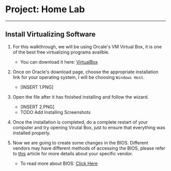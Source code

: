 # Project: Home Lab
___

## Install Virtualizing Software

1. For this walkthrough, we will be using Orcale's VM Virtual Box, it is one of the best free virtualizing programs availble.
    - You can download it here: [VirtualBox](https://www.virtualbox.org/wiki/Downloads)
    
2. Once on Oracle's download page, choose the appropriate installation link for your operating system, I will be choosing `Windows Host`.
    - [INSERT 1.PNG]
    
3. Open the file after it has finished installing and follow the wizard.
    - [INSERT 2.PNG]
    - TODO Add Installing Screenshots

4. Once the installation is completed, do a complete restart of your computer and try opening Virutal Box, just to ensure that everything was installed properly. 

5. Now we are going to create some changes in the BIOS. Different vendors may have different methods of accessing the BIOS, please refer to [this](https://www.lifewire.com/bios-setup-utility-access-keys-for-popular-computer-systems-2624463) article for more details about your specific vendor.
    - To read more about BIOS: [Click Here](https://www.lifewire.com/bios-basic-input-output-system-2625820)
    

